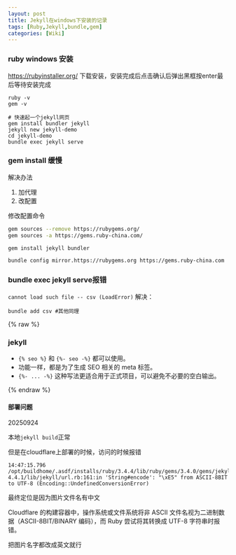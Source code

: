 ```yaml
---
layout: post
title: Jekyll在windows下安装的记录
tags: [Ruby,Jekyll,bundle,gem]
categories: [Wiki]
---
```


### ruby windows 安装
https://rubyinstaller.org/
下载安装，安装完成后点击确认后弹出黑框按enter最后等待安装完成 

```shell
ruby -v
gem -v

# 快速起一个jekyll网页
gem install bundler jekyll
jekyll new jekyll-demo
cd jekyll-demo
bundle exec jekyll serve
```
### gem install 缓慢
解决办法
1. 加代理
2. 改配置


修改配置命令

```bash
gem sources --remove https://rubygems.org/
gem sources -a https://gems.ruby-china.com/

gem install jekyll bundler

bundle config mirror.https://rubygems.org https://gems.ruby-china.com
```

### bundle exec jekyll serve报错
`cannot load such file -- csv (LoadError)`
解决：
```shell
bundle add csv #其他同理
```


{% raw %}

### jekyll
- `{% seo %}` 和 `{%- seo -%}` 都可以使用。
- 功能一样，都是为了生成 SEO 相关的 meta 标签。
- `{%- ... -%}` 这种写法更适合用于正式项目，可以避免不必要的空白输出。

{% endraw %}

#### 部署问题

20250924

本地`jekyll build`正常

但是在cloudflare上部署的时候，访问的时候报错

```shell
14:47:15.796	/opt/buildhome/.asdf/installs/ruby/3.4.4/lib/ruby/gems/3.4.0/gems/jekyll-4.4.1/lib/jekyll/url.rb:161:in 'String#encode': "\xE5" from ASCII-8BIT to UTF-8 (Encoding::UndefinedConversionError)
```

最终定位是因为图片文件名有中文

Cloudflare 的构建容器中，操作系统或文件系统将非 ASCII 文件名视为二进制数据（ASCII-8BIT/BINARY 编码），而 Ruby 尝试将其转换成 UTF-8 字符串时报错。

把图片名字都改成英文就行
